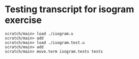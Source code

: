 # Testing transcript for isogram exercise

```ucm
scratch/main> load ./isogram.u
scratch/main> add
scratch/main> load ./isogram.test.u
scratch/main> add
scratch/main> move.term isogram.tests tests
```
